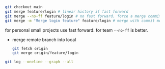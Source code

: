```bash
git checkout main
git merge feature/login # linear history if fast forward
git merge --no-ff feature/login # no fast forward. force a merge commit.
git merge -m "Merge login feature" feature/login # merge with commit message
```

for personal small projects use fast forward. for team `--no-ff` is better.

- merge remote branch into local
  ```bash
  git fetch origin
  git merge origin/feature/login
  ```

```bash
git log --oneline --graph --all
```
